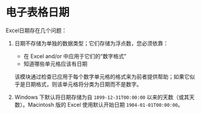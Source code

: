 # 电子表格日期

Excel日期存在几个问题：

1. 日期不存储为单独的数据类型；它们存储为浮点数，您必须依靠：
    - 在 Excel and/or 中应用于它们的“数字格式”
    - 知道哪些单元格应该有日期
    
    该模块通过检查已应用于每个数字单元格的格式来为前者提供帮助；如果它似乎是日期格式，则该单元格将分类为日期而不是数字。
2. Windows 下默认将日期存储为自 `1899-12-31T00:00:00` 以来的天数（或其天数）。Macintosh
版的 Excel 使用默认开始日期 `1904-01-01T00:00:00`。       
